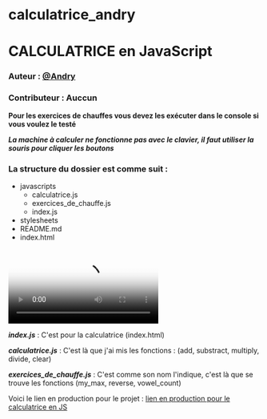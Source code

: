 # calculatrice_andry
# CALCULATRICE en JavaScript
### Auteur : [@Andry](https://github.com/Andryhajanirina)
### Contributeur : Auccun

**Pour les exercices de chauffes vous devez les exécuter dans le console si vous voulez le testé**


**_La machine à calculer ne fonctionne pas avec le clavier, il faut utiliser la souris pour cliquer les boutons_**

### La structure du dossier est comme suit :
 - javascripts
 	- calculatrice.js
	- exercices_de_chauffe.js
	- index.js
 - stylesheets
 - README.md
 - index.html

  <video controls="true" allowfullscreen="true" poster="https://waher.se/Graphics/Emoji1/png/128x128/1f1e8-1f1f1.png">
    <source src="https://waher.se/Video/small.mp4" type="video/mp4">
    <source src="https://waher.se/Video/small.ogg" type="video/ogg">
    <source src="https://waher.se/Video/small.webm" type="video/webm">
  </video>

**_index.js_** : C'est pour la calculatrice (index.html)

**_calculatrice.js_** : C'est là que j'ai mis les fonctions : (add, substract, multiply, divide, clear)

**_exercices_de_chauffe.js_** : C'est comme son nom l'indique, c'est là que se trouve les fonctions (my_max, reverse, vowel_count)

Voici le lien en production pour le projet : [lien en production pour le calculatrice en JS](http://calculatrice-andry.surge.sh/)
